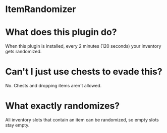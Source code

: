 # ItemRandomizer
# What does this plugin do?
When this plugin is installed, every 2 minutes (120 seconds) your inventory gets randomized.
# Can't I just use chests to evade this?
No. Chests and dropping items aren't allowed.
# What exactly randomizes?
All inventory slots that contain an item can be randomized, so empty slots stay empty.
